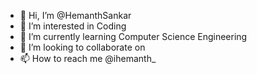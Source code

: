 - 👋 Hi, I’m @HemanthSankar
- 👀 I’m interested in Coding
- 🌱 I’m currently learning Computer Science Engineering
- 💞️ I’m looking to collaborate on
- 📫 How to reach me @ihemanth_

<!---
HemanthSankar/HemanthSankar is a ✨ special ✨ repository because its `README.md` (this file) appears on your GitHub profile.
You can click the Preview link to take a look at your changes.
--->
